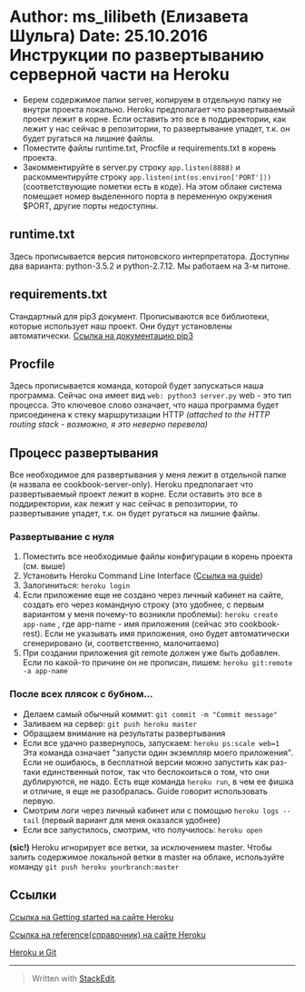 Author: ms_lilibeth (Елизавета Шульга)
Date: 25.10.2016
Инструкции по развертыванию серверной части на Heroku
====================================

- Берем содержимое папки server, копируем в отдельную папку не внутри проекта локально. Heroku предполагает что развертываемый проект лежит в корне. Если оставить это все в поддиректории, как лежит у нас сейчас в репозитории, то развертывание упадет, т.к. он будет ругаться на лишние файлы.
- Поместите файлы runtime.txt, Procfile и requirements.txt в корень проекта.
- Закомментируйте в server.py строку ```app.listen(8888)``` и раскомментируйте строку ```app.listen(int(os.environ['PORT']))``` (соответствующие пометки есть в коде). На этом облаке система помещает номер выделенного порта в переменную окружения $PORT, другие порты недоступны.

runtime.txt
---------------
Здесь прописывается версия питоновского интерпретатора. Доступны два варианта: python-3.5.2 и python-2.7.12. Мы работаем на 3-м питоне.

requirements.txt
-----------------------
Стандартный для pip3 документ. Прописываются все библиотеки, которые использует наш проект. Они будут установлены автоматически.
[Ссылка на документацию pip3](https://pip.pypa.io/en/stable/user_guide/#requirements-files)

Procfile
----------
Здесь прописывается команда, которой будет запускаться наша программа. Сейчас она имеет вид
```web: python3 server.py```
web - это тип процесса.  Это ключевое слово означает, что наша программа будет присоединена к стеку маршрутизации HTTP <i>(attached to the HTTP routing stack - возможно, я это неверно перевела)</i>

Процесс развертывания
----------------------------------
Все необходимое для развертывания у меня лежит в отдельной папке (я назвала ее cookbook-server-only). Heroku предполагает что развертываемый проект лежит в корне. Если оставить это все в поддиректории, как лежит у нас сейчас в репозитории, то развертывание упадет, т.к. он будет ругаться на лишние файлы.

### Развертывание с нуля ###
1. Поместить все необходимые файлы конфигурации в корень проекта (см. выше)
2. Установить Heroku Command Line Interface ([Ссылка на guide](https://devcenter.heroku.com/articles/getting-started-with-python#set-up))
3. Залогиниться: ```heroku login```
4. Если приложение еще не создано через личный кабинет на сайте, создать его через командную строку (это удобнее, с первым вариантом у меня почему-то возникли проблемы): ```heroku create app-name``` , где app-name - имя приложения (сейчас это cookbook-rest). Если не указывать имя приложения, оно будет автоматически сгенерировано (и, соответственно, малочитаемо)
5. При создании приложения git remote должен уже быть добавлен. Если по какой-то причине он не прописан, пишем: ```heroku git:remote -a app-name```

### После всех плясок с бубном... ###

+ Делаем самый обычный коммит: ```git commit -m "Commit message"```
+ Заливаем на сервер: ```git push heroku master```
+ Обращаем внимание на результаты развертывания
+ Если все удачно развернулось, запускаем: ```heroku ps:scale web=1``` Эта команда означает "запусти один экземпляр моего приложения". Если не ошибаюсь, в бесплатной версии можно запустить как раз-таки единственный поток, так что беспокоиться о том, что они дублируются, не надо. Есть еще команда ```heroku run```, в чем ее фишка и отличие, я еще не разобралась. Guide говорит использовать первую.
+ Смотрим логи через личный кабинет или с помощью ```heroku logs --tail``` (первый вариант для меня оказался удобнее)
+ Если все запустилось, смотрим, что получилось: ```heroku open```
 
 <b>(sic!)</b> Heroku игнорирует все ветки, за исключением master. Чтобы залить содержимое локальной ветки в master на облаке, используйте команду ```git push heroku yourbranch:master```

Ссылки
----------
[Ссылка на Getting started на сайте Heroku](https://devcenter.heroku.com/articles/getting-started-with-python#introduction)

[Ссылка на reference(справочник) на сайте Heroku](https://devcenter.heroku.com/articles/python-support#activation)

[Heroku и Git](https://devcenter.heroku.com/articles/git#tracking-your-app-in-git)




-----------------------------------
> Written with [StackEdit](https://stackedit.io/).
